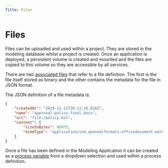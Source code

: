 ```yaml
---
Title: Files
---
```


# Files
Files can be uploaded and used within a project. They are stored in the modeling database whilst a project is created. Once an application is deployed, a persistent volume is created and mounted and the files are copied to this volume so they are accessible by all services.

There are two [associated files](../modeling/projects.md#files) that refer to a file definition. The first is the file itself stored as binary and the other contains the metadata for the file in JSON format.

The JSON definition of a file metadata is:

```json
{
    "createdAt": "2019-11-12T20:11:26.826Z",
    "name": "approval-policy-final.docx",
    "uri": "file:/policy.bin",
    "content": {
        "sizeInBytes": 86075,
        "mimeType": "application/vnd.openxmlformats-officedocument.wordprocessingml.document"
    }
}
```

Once a file has been defined in the Modeling Application it can be created as a [process variable](../modeling/processes/README.md#process-variables) from a dropdown selection and used within a process definition.